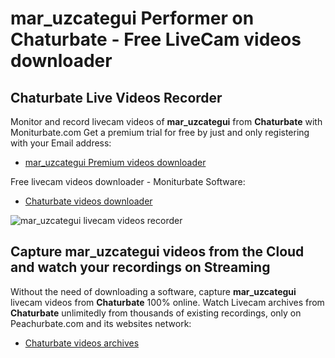 # mar_uzcategui Performer on Chaturbate - Free LiveCam videos downloader

## Chaturbate Live Videos Recorder

Monitor and record livecam videos of **mar_uzcategui** from **Chaturbate** with Moniturbate.com
Get a premium trial for free by just and only registering with your Email address:
* [mar_uzcategui Premium videos downloader](https://moniturbate.com/request-demo-licence-key.html)

Free livecam videos downloader - Moniturbate Software:
* [Chaturbate videos downloader](https://moniturbate.com/moniturbate-download-software.html)

![mar_uzcategui livecam videos recorder](https://peachurnet.com/templates/moniturbate-software.png)


## Capture mar_uzcategui videos from the Cloud and watch your recordings on Streaming

Without the need of downloading a software, capture **mar_uzcategui** livecam videos from **Chaturbate** 100% online.
Watch Livecam archives from **Chaturbate** unlimitedly from thousands of existing recordings, only on Peachurbate.com and its websites network:
* [Chaturbate videos archives](https://peachurnet.com/)